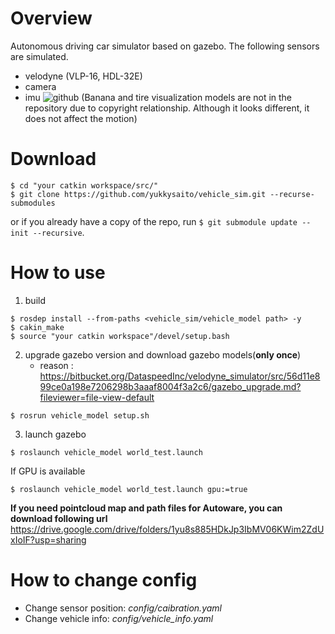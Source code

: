 # Overview
Autonomous driving car simulator based on gazebo.
The following sensors are simulated.
- velodyne (VLP-16, HDL-32E)
- camera
- imu
![github](https://user-images.githubusercontent.com/8327598/50725047-dc1a5780-113a-11e9-9487-ae0c6b67b47d.png)
(Banana and tire visualization models are not in the repository due to copyright relationship. Although it looks different, it does not affect the motion)


# Download
```shell
$ cd "your catkin workspace/src/"
$ git clone https://github.com/yukkysaito/vehicle_sim.git --recurse-submodules
```
or if you already have a copy of the repo, run `$ git submodule update --init --recursive`.

# How to use

1. build

```shell
$ rosdep install --from-paths <vehicle_sim/vehicle_model path> -y
$ cakin_make
$ source "your catkin workspace"/devel/setup.bash
```

2. upgrade gazebo version and download gazebo models(**only once**)
   -  reason : https://bitbucket.org/DataspeedInc/velodyne_simulator/src/56d11e899ce0a198e7206298b3aaaf8004f3a2c6/gazebo_upgrade.md?fileviewer=file-view-default
```
$ rosrun vehicle_model setup.sh
```

3. launch gazebo

```shell
$ roslaunch vehicle_model world_test.launch
```

If GPU is available

```shell
$ roslaunch vehicle_model world_test.launch gpu:=true
```

**If you need pointcloud map and path files for Autoware, you can download following url**
https://drive.google.com/drive/folders/1yu8s885HDkJp3IbMV06KWim2ZdUxIoIF?usp=sharing

# How to change config
- Change sensor position: *config/caibration.yaml*
- Change vehicle info: *config/vehicle_info.yaml*
